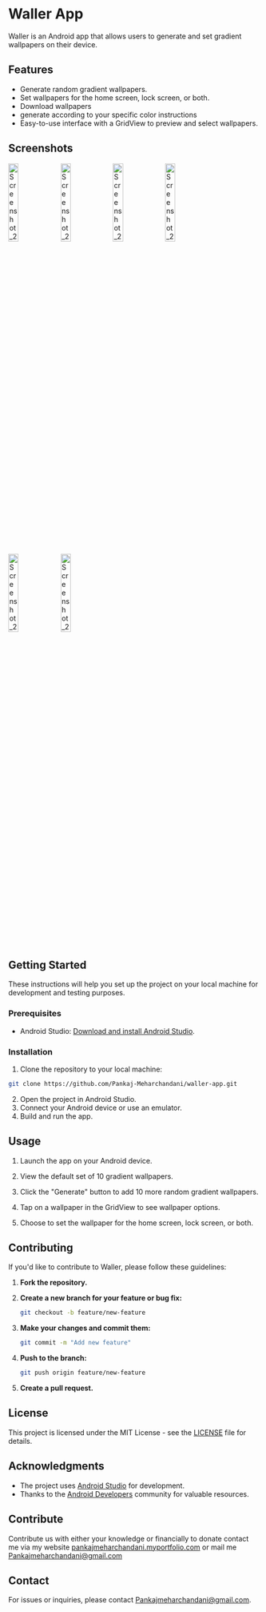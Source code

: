 # Waller App

Waller is an Android app that allows users to generate and set gradient wallpapers on their device.

## Features

- Generate random gradient wallpapers.
- Set wallpapers for the home screen, lock screen, or both.
- Download wallpapers
- generate according to your specific color instructions
- Easy-to-use interface with a GridView to preview and select wallpapers.

## Screenshots
<img src="https://github.com/Pankaj-Meharchandani/Waller/assets/65183354/a76aea93-c1a4-4d02-8128-da1c3c3adb6c" width="20%" alt="Screenshot_20240229_183340">
<img src="https://github.com/Pankaj-Meharchandani/Waller/assets/65183354/bd808936-b4fe-49c7-baad-d8a36258234f" width="20%" alt="Screenshot_20240229_183419">
<img src="https://github.com/Pankaj-Meharchandani/Waller/assets/65183354/914b6fda-57a3-4b7f-ae11-20520a8a0958" width="20%" alt="Screenshot_20240229_183425">
<img src="https://github.com/Pankaj-Meharchandani/Waller/assets/65183354/894081bd-8bfe-4513-aeb1-ded478e164f3" width="20%" alt="Screenshot_20240229_183442">
<img src="https://github.com/Pankaj-Meharchandani/Waller/assets/65183354/26fc7e18-c472-468d-9e19-6592fe26bd79" width="20%" alt="Screenshot_20240229_183450">
<img src="https://github.com/Pankaj-Meharchandani/Waller/assets/65183354/ec052814-888d-4520-b0a3-098374c43c24" width="20%" alt="Screenshot_20240229_183449">



## Getting Started

These instructions will help you set up the project on your local machine for development and testing purposes.

### Prerequisites

- Android Studio: [Download and install Android Studio](https://developer.android.com/studio).

### Installation

1. Clone the repository to your local machine:

```bash
git clone https://github.com/Pankaj-Meharchandani/waller-app.git
```
2. Open the project in Android Studio.
3. Connect your Android device or use an emulator. 
4. Build and run the app.

## Usage

1. Launch the app on your Android device.

2. View the default set of 10 gradient wallpapers.

3. Click the "Generate" button to add 10 more random gradient wallpapers.

4. Tap on a wallpaper in the GridView to see wallpaper options.

5. Choose to set the wallpaper for the home screen, lock screen, or both.

## Contributing

If you'd like to contribute to Waller, please follow these guidelines:

1. **Fork the repository.**

2. **Create a new branch for your feature or bug fix:**

    ```bash
    git checkout -b feature/new-feature
    ```

3. **Make your changes and commit them:**

    ```bash
    git commit -m "Add new feature"
    ```

4. **Push to the branch:**

    ```bash
    git push origin feature/new-feature
    ```

5. **Create a pull request.**

## License

This project is licensed under the MIT License - see the [LICENSE](LICENSE) file for details.

## Acknowledgments

- The project uses [Android Studio](https://developer.android.com/studio) for development.
- Thanks to the [Android Developers](https://developer.android.com/) community for valuable resources.

## Contribute
Contribute us with either your knowledge or financially
to donate contact me via my website [pankajmeharchandani.myportfolio.com](https://pankajmeharchandani.myportfolio.com/) or mail me [Pankajmeharchandani@gmail.com](mailto:Pankajmeharchandani@gmail.com)

## Contact

For issues or inquiries, please contact [Pankajmeharchandani@gmail.com](mailto:Pankajmeharchandani@gmail.com).
